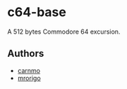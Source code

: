 # c64-base

A 512 bytes Commodore 64 excursion. 

## Authors

- [carnmo](https://github.com/carnmo)
- [mrorigo](https://github.com/mrorigo)
